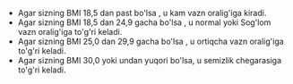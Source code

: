 
* Agar sizning BMI 18,5 dan past bo'lsa , u kam vazn oralig'iga kiradi.
* Agar sizning BMI 18,5 dan 24,9 gacha bo'lsa , u normal yoki Sog'lom vazn oralig'iga to'g'ri keladi.
* Agar sizning BMI 25,0 dan 29,9 gacha bo'lsa , u ortiqcha vazn oralig'iga to'g'ri keladi.
* Agar sizning BMI 30,0 yoki undan yuqori bo'lsa, u semizlik chegarasiga to'g'ri keladi.
